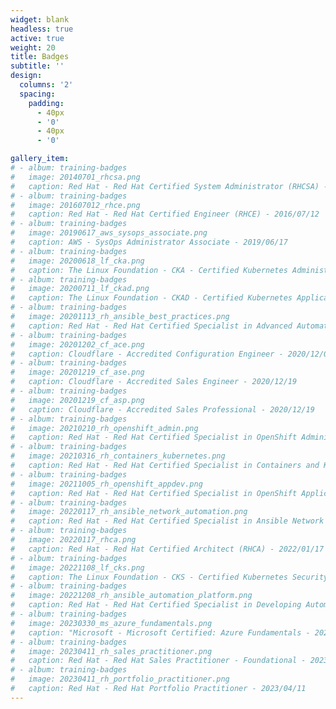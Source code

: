 ```yaml
---
widget: blank
headless: true
active: true
weight: 20
title: Badges
subtitle: ''
design:
  columns: '2'
  spacing:
    padding:
      - 40px
      - '0'
      - 40px
      - '0'

gallery_item:
# - album: training-badges
#   image: 20140701_rhcsa.png
#   caption: Red Hat - Red Hat Certified System Administrator (RHCSA) - 2014/07/01
# - album: training-badges
#   image: 201607012_rhce.png
#   caption: Red Hat - Red Hat Certified Engineer (RHCE) - 2016/07/12
# - album: training-badges
#   image: 20190617_aws_sysops_associate.png
#   caption: AWS - SysOps Administrator Associate - 2019/06/17
# - album: training-badges
#   image: 20200618_lf_cka.png
#   caption: The Linux Foundation - CKA - Certified Kubernetes Administrator - 2020/06/18
# - album: training-badges
#   image: 20200711_lf_ckad.png
#   caption: The Linux Foundation - CKAD - Certified Kubernetes Application Developer - 2020/07/11
# - album: training-badges
#   image: 20201113_rh_ansible_best_practices.png
#   caption: Red Hat - Red Hat Certified Specialist in Advanced Automation - Ansible Best Practices - 2020/11/13
# - album: training-badges
#   image: 20201202_cf_ace.png
#   caption: Cloudflare - Accredited Configuration Engineer - 2020/12/02
# - album: training-badges
#   image: 20201219_cf_ase.png
#   caption: Cloudflare - Accredited Sales Engineer - 2020/12/19
# - album: training-badges
#   image: 20201219_cf_asp.png
#   caption: Cloudflare - Accredited Sales Professional - 2020/12/19
# - album: training-badges
#   image: 20210210_rh_openshift_admin.png
#   caption: Red Hat - Red Hat Certified Specialist in OpenShift Administration - 2021/02/10
# - album: training-badges
#   image: 20210316_rh_containers_kubernetes.png
#   caption: Red Hat - Red Hat Certified Specialist in Containers and Kubernetes - 2021/03/16
# - album: training-badges
#   image: 20211005_rh_openshift_appdev.png
#   caption: Red Hat - Red Hat Certified Specialist in OpenShift Application Development - 2021/10/05
# - album: training-badges
#   image: 20220117_rh_ansible_network_automation.png
#   caption: Red Hat - Red Hat Certified Specialist in Ansible Network Automation - 2022/01/17
# - album: training-badges
#   image: 20220117_rhca.png
#   caption: Red Hat - Red Hat Certified Architect (RHCA) - 2022/01/17
# - album: training-badges
#   image: 20221108_lf_cks.png
#   caption: The Linux Foundation - CKS - Certified Kubernetes Security Specialist - 2022/11/08
# - album: training-badges
#   image: 20221208_rh_ansible_automation_platform.png
#   caption: Red Hat - Red Hat Certified Specialist in Developing Automation with Ansible Automation Platform - 2022/12/08
# - album: training-badges
#   image: 20230330_ms_azure_fundamentals.png
#   caption: "Microsoft - Microsoft Certified: Azure Fundamentals - 2023/03/30"
# - album: training-badges
#   image: 20230411_rh_sales_practitioner.png
#   caption: Red Hat - Red Hat Sales Practitioner - Foundational - 2023/04/11
# - album: training-badges
#   image: 20230411_rh_portfolio_practitioner.png
#   caption: Red Hat - Red Hat Portfolio Practitioner - 2023/04/11
---
```


<!-- {{< gallery album="training-badges" order="desc" >}} -->
